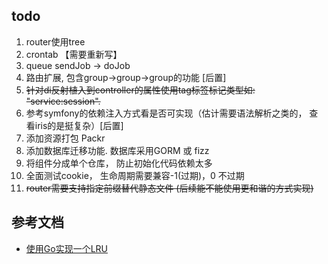 ## todo ##
 1. router使用tree
 2. crontab 【需要重新写】
 4. queue sendJob -> doJob
 6. 路由扩展, 包含group->group->group的功能 [后置]
 7. ~~针对di反射植入到controller的属性使用tag标签标记类型如: "service:session".~~
 8. 参考symfony的依赖注入方式看是否可实现（估计需要语法解析之类的， 查看iris的是挺复杂）[后置]
 10. 添加资源打包 Packr [](github.com/gobuffalo/packr)
 11. 添加数据库迁移功能. 数据库采用GORM 或 fizz 
 14. 将组件分成单个仓库， 防止初始化代码依赖太多
 15. 全面测试cookie， 生命周期需要兼容-1(过期)，0 不过期
 16. ~~router需要支持指定前缀替代静态文件 (后续能不能使用更和谐的方式实现)~~
## 参考文档  ##
 - [使用Go实现一个LRU](https://www.jianshu.com/p/970f1a8dd9cf) 
